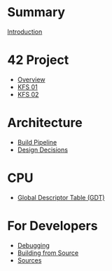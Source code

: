 # Summary

[Introduction](README.md)

# 42 Project

- [Overview](project/overview.md)
- [KFS 01](project/kfs_01.md)
- [KFS 02](project/kfs_02.md)
<!-- - [KFS 03](project/kfs_03.md) -->

# Architecture

<!--- [System Overview](architecture/overview.md)-->
- [Build Pipeline](architecture/build.md)
- [Design Decisions](architecture/design.md)

# CPU

- [Global Descriptor Table (GDT)](cpu/gdt.md)

# For Developers

- [Debugging](developers/debug.md)
- [Building from Source](developers/building.md)
- [Sources](developers/sources.md)
